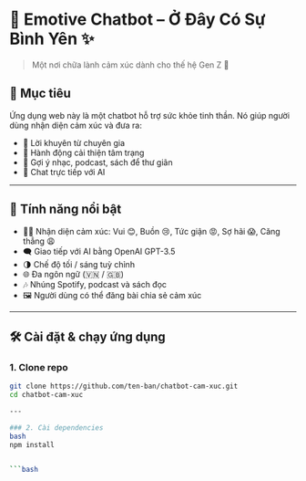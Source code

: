 # 🧠 Emotive Chatbot – Ở Đây Có Sự Bình Yên ✨

> Một nơi chữa lành cảm xúc dành cho thế hệ Gen Z 🌿

## 🎯 Mục tiêu
Ứng dụng web này là một chatbot hỗ trợ sức khỏe tinh thần. Nó giúp người dùng nhận diện cảm xúc và đưa ra:
- 🧠 Lời khuyên từ chuyên gia
- 📌 Hành động cải thiện tâm trạng
- 🎵 Gợi ý nhạc, podcast, sách để thư giãn
- 🤖 Chat trực tiếp với AI

---

## 🚀 Tính năng nổi bật

- 🧍‍♀️ Nhận diện cảm xúc: Vui 😊, Buồn 😢, Tức giận 😡, Sợ hãi 😱, Căng thẳng 😩
- 🗨️ Giao tiếp với AI bằng OpenAI GPT-3.5
- 🌗 Chế độ tối / sáng tuỳ chỉnh
- 🌐 Đa ngôn ngữ (🇻🇳 / 🇬🇧)
- 🎶 Nhúng Spotify, podcast và sách đọc
- 🖼️ Người dùng có thể đăng bài chia sẻ cảm xúc

---

## 🛠️ Cài đặt & chạy ứng dụng

### 1. Clone repo
```bash
git clone https://github.com/ten-ban/chatbot-cam-xuc.git
cd chatbot-cam-xuc

---

### 2. Cài dependencies
bash
npm install


```bash

